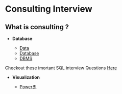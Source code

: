 # Consulting Interview



## What is consulting ?

- **Database**
  
   - [Data](#url)
   - [Database](url)
   - [DBMS](url)

Checkout these imortant SQL interview Questions [Here](https://prepkaro.com/sql-interview-questions)
   
- **Visualization**
  
  - [PowerBI](url)
